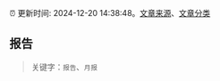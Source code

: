 :alarm_clock: 更新时间: 2024-12-20 14:38:48。[文章来源](/README.md)、[文章分类](/TAGS.md)

## 报告


> 关键字：`报告`、`月报`



